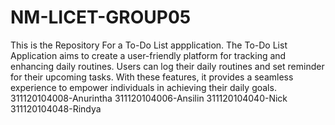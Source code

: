 # NM-LICET-GROUP05
This is the Repository For a To-Do List appplication.
The To-Do List Application aims to create a user-friendly platform for tracking and enhancing daily routines. Users can log their daily routines and set reminder for their upcoming tasks. With these features, it provides a seamless experience to empower individuals in achieving their daily goals.
311120104008-Anurintha
311120104006-Ansilin
311120104040-Nick
311120104048-Rindya
